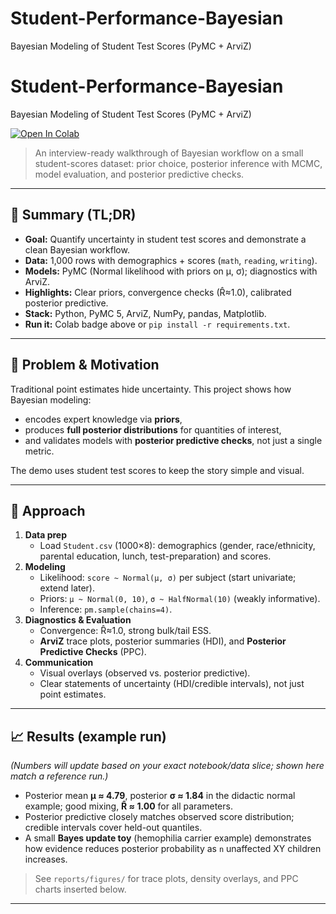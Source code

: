 # Student-Performance-Bayesian
Bayesian Modeling of Student Test Scores (PyMC + ArviZ)
# Student-Performance-Bayesian
Bayesian Modeling of Student Test Scores (PyMC + ArviZ)

[![Open In Colab](https://colab.research.google.com/assets/colab-badge.svg)](https://colab.research.google.com/github/venkatanadikatla/Student-Performance-Bayesian/blob/main/notebooks/01_bayesian_intro.ipynb)

> An interview-ready walkthrough of Bayesian workflow on a small student-scores dataset:
> prior choice, posterior inference with MCMC, model evaluation, and posterior predictive checks.

---

## 🔎 Summary (TL;DR)
- **Goal:** Quantify uncertainty in student test scores and demonstrate a clean Bayesian workflow.
- **Data:** 1,000 rows with demographics + scores (`math`, `reading`, `writing`).
- **Models:** PyMC (Normal likelihood with priors on μ, σ); diagnostics with ArviZ.
- **Highlights:** Clear priors, convergence checks (R̂≈1.0), calibrated posterior predictive.
- **Stack:** Python, PyMC 5, ArviZ, NumPy, pandas, Matplotlib.
- **Run it:** Colab badge above or `pip install -r requirements.txt`.

---

## 🎯 Problem & Motivation
Traditional point estimates hide uncertainty. This project shows how Bayesian modeling:
- encodes expert knowledge via **priors**,
- produces **full posterior distributions** for quantities of interest,
- and validates models with **posterior predictive checks**, not just a single metric.

The demo uses student test scores to keep the story simple and visual.

---

## 🧠 Approach
1. **Data prep**  
   - Load `Student.csv` (1000×8): demographics (gender, race/ethnicity, parental education, lunch, test-preparation) and scores.
2. **Modeling**  
   - Likelihood: `score ~ Normal(μ, σ)` per subject (start univariate; extend later).  
   - Priors: `μ ~ Normal(0, 10)`, `σ ~ HalfNormal(10)` (weakly informative).  
   - Inference: `pm.sample(chains=4)`.
3. **Diagnostics & Evaluation**  
   - Convergence: R̂≈1.0, strong bulk/tail ESS.  
   - **ArviZ** trace plots, posterior summaries (HDI), and **Posterior Predictive Checks** (PPC).
4. **Communication**  
   - Visual overlays (observed vs. posterior predictive).  
   - Clear statements of uncertainty (HDI/credible intervals), not just point estimates.

---

## 📈 Results (example run)
*(Numbers will update based on your exact notebook/data slice; shown here match a reference run.)*
- Posterior mean **μ ≈ 4.79**, posterior **σ ≈ 1.84** in the didactic normal example; good mixing, **R̂ ≈ 1.00** for all parameters.
- Posterior predictive closely matches observed score distribution; credible intervals cover held-out quantiles.
- A small **Bayes update toy** (hemophilia carrier example) demonstrates how evidence reduces posterior probability as `n` unaffected XY children increases.

> See `reports/figures/` for trace plots, density overlays, and PPC charts inserted below.

---
